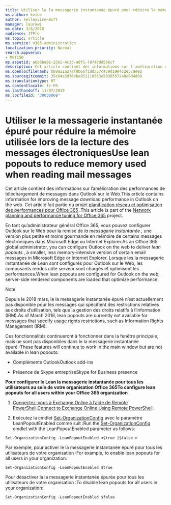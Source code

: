 ```yaml
---
title: Utiliser le la messagerie instantanée épuré pour réduire la mémoire utilisée lors de la lecture des messages électroniques
ms.author: kvice
author: kelleyvice-msft
manager: laurawi
ms.date: 3/8/2018
audience: ITPro
ms.topic: article
ms.service: o365-administration
localization_priority: Normal
search.appverid:
- MET150
ms.assetid: a6d6ba01-2562-4c3d-a8f1-78748dd506cf
description: Cet article contient des informations sur l’amélioration des performances de téléchargement de messages dans Outlook sur le Web.
ms.openlocfilehash: bb9a11a27af0b66f1dd557c459d1904c2e57ae92
ms.sourcegitcommit: 35c04a3d76cbe851110553e5930557248e8d4d89
ms.translationtype: MT
ms.contentlocale: fr-FR
ms.lasthandoff: 11/07/2019
ms.locfileid: "38030869"
---
```

# <a name="use-lean-popouts-to-reduce-memory-used-when-reading-mail-messages"></a><span data-ttu-id="c4b30-103">Utiliser le la messagerie instantanée épuré pour réduire la mémoire utilisée lors de la lecture des messages électroniques</span><span class="sxs-lookup"><span data-stu-id="c4b30-103">Use lean popouts to reduce memory used when reading mail messages</span></span>

<span data-ttu-id="c4b30-104">Cet article contient des informations sur l’amélioration des performances de téléchargement de messages dans Outlook sur le Web.</span><span class="sxs-lookup"><span data-stu-id="c4b30-104">This article contains information for improving message download performance in Outlook on the web.</span></span> <span data-ttu-id="c4b30-105">Cet article fait partie du projet [planification réseau et optimisation des performances pour Office 365](https://aka.ms/tune) .</span><span class="sxs-lookup"><span data-stu-id="c4b30-105">This article is part of the [Network planning and performance tuning for Office 365](https://aka.ms/tune) project.</span></span>
   
<span data-ttu-id="c4b30-106">En tant qu’administrateur général Office 365, vous pouvez configurer Outlook sur le Web pour la remise de *la messagerie instantanée* , une version plus petite et moins gourmande en mémoire de certains messages électroniques dans Microsoft Edge ou Internet Explorer.</span><span class="sxs-lookup"><span data-stu-id="c4b30-106">As an Office 365 global administrator, you can configure Outlook on the web to deliver  *lean popouts*  , a smaller, less memory-intensive version of certain email messages in Microsoft Edge or Internet Explorer.</span></span> <span data-ttu-id="c4b30-107">Lorsque les la messagerie instantanée de Lean sont configurés pour Outlook sur le Web, les composants rendus côté serveur sont chargés et optimisent les performances.</span><span class="sxs-lookup"><span data-stu-id="c4b30-107">When lean popouts are configured for Outlook on the web, server-side rendered components are loaded that optimize performance.</span></span> 
  
> [!NOTE]
> <span data-ttu-id="c4b30-108">Depuis le 2018 mars, le la messagerie instantanée épuré n’est actuellement pas disponible pour les messages qui spécifient des restrictions relatives aux droits d’utilisation, tels que la gestion des droits relatifs à l’information (IRM).</span><span class="sxs-lookup"><span data-stu-id="c4b30-108">As of March 2018, lean popouts are currently not available for messages that specify usage rights restrictions, such as Information Rights Management (IRM).</span></span> 
  
<span data-ttu-id="c4b30-109">Ces fonctionnalités continueront à fonctionner dans la fenêtre principale, mais ne sont pas disponibles dans le la messagerie instantanée épuré :</span><span class="sxs-lookup"><span data-stu-id="c4b30-109">These features will continue to work in the main window but are not available in lean popouts:</span></span>
  
- <span data-ttu-id="c4b30-110">Compléments Outlook</span><span class="sxs-lookup"><span data-stu-id="c4b30-110">Outlook add-ins</span></span>
    
- <span data-ttu-id="c4b30-111">Présence de Skype entreprise</span><span class="sxs-lookup"><span data-stu-id="c4b30-111">Skype for Business presence</span></span>
    
 <span data-ttu-id="c4b30-112">**Pour configurer le Lean la messagerie instantanée pour tous les utilisateurs au sein de votre organisation Office 365**</span><span class="sxs-lookup"><span data-stu-id="c4b30-112">**To configure lean popouts for all users within your Office 365 organization**</span></span>
  
1. <span data-ttu-id="c4b30-113">[Connectez-vous à Exchange Online à l’aide de Remote PowerShell](https://technet.microsoft.com/library/jj984289%28v=exchg.150%29.aspx ).</span><span class="sxs-lookup"><span data-stu-id="c4b30-113">[Connect to Exchange Online Using Remote PowerShell](https://technet.microsoft.com/library/jj984289%28v=exchg.150%29.aspx ).</span></span>
    
2. <span data-ttu-id="c4b30-114">Exécutez la cmdlet [Set-OrganizationConfig](https://technet.microsoft.com/library/aa997443%28v=exchg.160%29.aspx) avec le paramètre LeanPopoutEnabled comme suit :</span><span class="sxs-lookup"><span data-stu-id="c4b30-114">Run the [Set-OrganizationConfig](https://technet.microsoft.com/library/aa997443%28v=exchg.160%29.aspx) cmdlet with the LeanPopoutEnabled parameter as follows:</span></span> 
    
  ```
  Set-OrganizationConfig -LeanPopoutEnabled <$true |$false >
  ```

  <span data-ttu-id="c4b30-115">Par exemple, pour activer le la messagerie instantanée épuré pour tous les utilisateurs de votre organisation :</span><span class="sxs-lookup"><span data-stu-id="c4b30-115">For example, to enable lean popouts for all users in your organization:</span></span>
    
  ```
  Set-OrganizationConfig -LeanPopoutEnabled $true
  ```

  <span data-ttu-id="c4b30-116">Pour désactiver la la messagerie instantanée épurée pour tous les utilisateurs de votre organisation :</span><span class="sxs-lookup"><span data-stu-id="c4b30-116">To disable lean popouts for all users in your organization:</span></span>
    
  ```
  Set-OrganizationConfig -LeanPopoutEnabled $false
  ```


